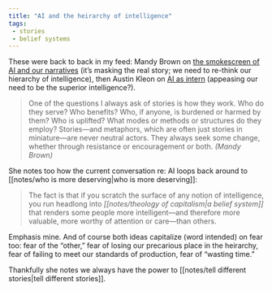 ```yaml
---
title: "AI and the heirarchy of intelligence"
tags: 
 - stories
 - belief systems
---
```


These were back to back in my feed: Mandy Brown on [the smokescreen of AI and our narratives](https://aworkinglibrary.com/writing/smoke-screen) (it’s masking the real story; we need to re-think our hierarchy of intelligence), then Austin Kleon on [AI as intern](https://austinkleon.com/2023/03/22/ai-as-intern/) (appeasing our need to be the superior intelligence?).

> One of the questions I always ask of stories is how they work. Who do they serve? Who benefits? Who, if anyone, is burdened or harmed by them? Who is uplifted? What modes or methods or structures do they employ? Stories—and metaphors, which are often just stories in miniature—are never neutral actors. They always seek some change, whether through resistance or encouragement or both. *(Mandy Brown)*

She notes too how the current conversation re: AI loops back around to [[notes/who is more deserving|who is more deserving]]:

> The fact is that if you scratch the surface of any notion of intelligence, you run headlong into *[[notes/theology of capitalism|a belief system]]* that renders some people more intelligent—and therefore more valuable, more worthy of attention or care—than others.

Emphasis mine. And of course both ideas capitalize (word intended) on fear too: fear of the “other,” fear of losing our precarious place in the heirarchy, fear of failing to meet our standards of production, fear of “wasting time.”

Thankfully she notes we always have the power to [[notes/tell different stories|tell different stories]].